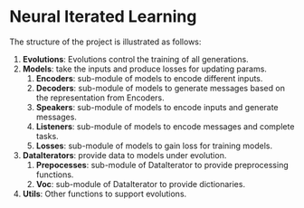 # Neural Iterated Learning

The structure of the project is illustrated as follows:

1. **Evolutions**: Evolutions control the training of all generations.
2. **Models**: take the inputs and produce losses for updating params.
   1. **Encoders**: sub-module of models to encode different inputs.
   2. **Decoders**: sub-module of models to generate messages based on the 
        representation from Encoders.
   3. **Speakers**: sub-module of models to encode inputs and generate messages.
   4. **Listeners**: sub-module of models to encode messages and complete tasks.
   5. **Losses**: sub-module of models to gain loss for training models.
3. **DataIterators**: provide data to models under evolution.
   1. **Prepocesses**: sub-module of DataIterator to provide preprocessing 
    functions.
   2. **Voc**: sub-module of DataIterator to provide dictionaries.
4. **Utils**: Other functions to support evolutions.